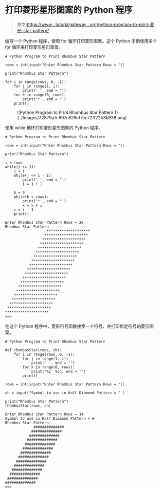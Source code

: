 # 打印菱形星形图案的 Python 程序

> 原文:[https://www . tutorialgateway . org/python-program-to-print-菱形-star-pattern/](https://www.tutorialgateway.org/python-program-to-print-rhombus-star-pattern/)

编写一个 Python 程序，使用 for 循环打印菱形图案。这个 Python 示例使用多个 for 循环来打印菱形星形图案。

```
# Python Program to Print Rhombus Star Pattern

rows = int(input("Enter Rhombus Star Pattern Rows = "))

print("Rhombus Star Pattern") 

for i in range(rows, 0, -1):
    for j in range(1, i):
        print(' ', end = '')
    for k in range(0, rows):
        print('*', end = '')
    print()
```

<figure class="wp-block-image size-large">![Python Program to Print Rhombus Star Pattern 1](../Images/72879a7c697c826cf7ec72ff22b8b938.png)</figure>

使用 while 循环打印菱形星形图案的 Python 程序。

```
# Python Program to Print Rhombus Star Pattern

rows = int(input("Enter Rhombus Star Pattern Rows = "))

print("Rhombus Star Pattern") 

i = rows
while(i >= 1):
    j = 1
    while(j <= i - 1):
        print(' ', end = '')
        j = j + 1

    k = 0
    while(k < rows):
        print('*', end = '')
        k = k + 1
    i = i - 1
    print()
```

```
Enter Rhombus Star Pattern Rows = 20
Rhombus Star Pattern
                   ********************
                  ********************
                 ********************
                ********************
               ********************
              ********************
             ********************
            ********************
           ********************
          ********************
         ********************
        ********************
       ********************
      ********************
     ********************
    ********************
   ********************
  ********************
 ********************
********************
>>> 
```

在这个 Python 程序中，菱形符号函数接受一个符号，并打印给定符号的菱形图案。

```
# Python Program to Print Rhombus Star Pattern

def rhombusStar(rows, ch):
    for i in range(rows, 0, -1):
        for j in range(1, i):
            print(' ', end = '')
        for k in range(0, rows):
            print('%c' %ch, end = '')
        print()

rows = int(input("Enter Rhombus Star Pattern Rows = "))

ch = input("Symbol to use in Half Diamond Pattern = " )

print("Rhombus Star Pattern")
rhombusStar(rows, ch)
```

```
Enter Rhombus Star Pattern Rows = 14
Symbol to use in Half Diamond Pattern = #
Rhombus Star Pattern
             ##############
            ##############
           ##############
          ##############
         ##############
        ##############
       ##############
      ##############
     ##############
    ##############
   ##############
  ##############
 ##############
##############
>>> 
```